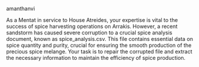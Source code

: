 amanthanvi

As a Mentat in service to House Atreides, your expertise is vital to the success of spice harvesting operations on Arrakis. However, a recent sandstorm has caused severe corruption to a crucial spice analysis document, known as spice_analysis.csv. This file contains essential data on spice quantity and purity, crucial for ensuring the smooth production of the precious spice melange. Your task is to repair the corrupted file and extract the necessary information to maintain the efficiency of spice production.
